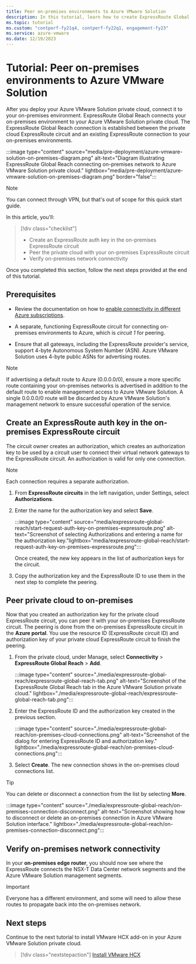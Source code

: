 ```yaml
---
title: Peer on-premises environments to Azure VMware Solution
description: In this tutorial, learn how to create ExpressRoute Global Reach peering to a private cloud in Azure VMware Solution.
ms.topic: tutorial
ms.custom: "contperf-fy21q4, contperf-fy22q1, engagement-fy23"
ms.service: azure-vmware
ms.date: 12/19/2023
---
```


# Tutorial: Peer on-premises environments to Azure VMware Solution

After you deploy your Azure VMware Solution private cloud, connect it to your on-premises environment. ExpressRoute Global Reach connects your on-premises environment to your Azure VMware Solution private cloud. The ExpressRoute Global Reach connection is established between the private cloud ExpressRoute circuit and an existing ExpressRoute connection to your on-premises environments.

:::image type="content" source="media/pre-deployment/azure-vmware-solution-on-premises-diagram.png" alt-text="Diagram illustrating ExpressRoute Global Reach connecting on-premises network to Azure VMware Solution private cloud." lightbox="media/pre-deployment/azure-vmware-solution-on-premises-diagram.png" border="false":::

>[!NOTE]
>You can connect through VPN, but that's out of scope for this quick start guide.

In this article, you'll:

> [!div class="checklist"]
> * Create an ExpressRoute auth key in the on-premises ExpressRoute circuit
> * Peer the private cloud with your on-premises ExpressRoute circuit
> * Verify on-premises network connectivity

Once you completed this section, follow the next steps provided at the end of this tutorial.

## Prerequisites

- Review the documentation on how to [enable connectivity in different Azure subscriptions](../expressroute/expressroute-howto-set-global-reach-portal.md).  

- A separate, functioning ExpressRoute circuit for connecting on-premises environments to Azure, which is _circuit 1_ for peering.

- Ensure that all gateways, including the ExpressRoute provider's service, support 4-byte Autonomous System Number (ASN). Azure VMware Solution uses 4-byte public ASNs for advertising routes.

>[!NOTE]
>If advertising a default route to Azure (0.0.0.0/0), ensure a more specific route containing your on-premises networks is advertised in addition to the default route to enable management access to Azure VMware Solution. A single 0.0.0.0/0 route will be discarded by Azure VMware Solution's management network to ensure successful operation of the service.

## Create an ExpressRoute auth key in the on-premises ExpressRoute circuit

The circuit owner creates an authorization, which creates an authorization key to be used by a circuit user to connect their virtual network gateways to the ExpressRoute circuit. An authorization is valid for only one connection.

> [!NOTE]
> Each connection requires a separate authorization.

1. From **ExpressRoute circuits** in the left navigation, under Settings, select **Authorizations**.

1. Enter the name for the authorization key and select **Save**.

   :::image type="content" source="media/expressroute-global-reach/start-request-auth-key-on-premises-expressroute.png" alt-text="Screenshot of selecting Authorizations and entering a name for the authorization key."lightbox="media/expressroute-global-reach/start-request-auth-key-on-premises-expressroute.png":::

   Once created, the new key appears in the list of authorization keys for the circuit.

1. Copy the authorization key and the ExpressRoute ID to use them in the next step to complete the peering.

## Peer private cloud to on-premises

Now that you created an authorization key for the private cloud ExpressRoute circuit, you can peer it with your on-premises ExpressRoute circuit. The peering is done from the on-premises ExpressRoute circuit in the **Azure portal**. You use the resource ID (ExpressRoute circuit ID) and authorization key of your private cloud ExpressRoute circuit to finish the peering.

1. From the private cloud, under Manage, select **Connectivity** > **ExpressRoute Global Reach** > **Add**.

    :::image type="content" source="./media/expressroute-global-reach/expressroute-global-reach-tab.png" alt-text="Screenshot of the ExpressRoute Global Reach tab in the Azure VMware Solution private cloud." lightbox="./media/expressroute-global-reach/expressroute-global-reach-tab.png":::

1. Enter the ExpressRoute ID and the authorization key created in the previous section.

   :::image type="content" source="./media/expressroute-global-reach/on-premises-cloud-connections.png" alt-text="Screenshot of the dialog for entering ExpressRoute ID and authorization key." lightbox="./media/expressroute-global-reach/on-premises-cloud-connections.png":::

1. Select **Create**. The new connection shows in the on-premises cloud connections list.

>[!TIP]
>You can delete or disconnect a connection from the list by selecting **More**.  
>
>:::image type="content" source="./media/expressroute-global-reach/on-premises-connection-disconnect.png" alt-text="Screenshot showing how to disconnect or delete an on-premises connection in Azure VMware Solution interface." lightbox="./media/expressroute-global-reach/on-premises-connection-disconnect.png":::

## Verify on-premises network connectivity

In your **on-premises edge router**, you should now see where the ExpressRoute connects the NSX-T Data Center network segments and the Azure VMware Solution management segments.

>[!IMPORTANT]
>Everyone has a different environment, and some will need to allow these routes to propagate back into the on-premises network.  

## Next steps

Continue to the next tutorial to install VMware HCX add-on in your Azure VMware Solution private cloud.

> [!div class="nextstepaction"]
> [Install VMware HCX](install-vmware-hcx.md)
